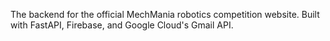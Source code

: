 The backend for the official MechMania robotics competition website. Built with FastAPI, Firebase, and Google Cloud's Gmail API.
